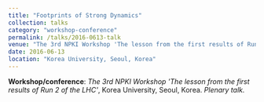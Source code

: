 ```yaml
---
title: "Footprints of Strong Dynamics"
collection: talks
category: "workshop-conference"
permalink: /talks/2016-0613-talk
venue: "The 3rd NPKI Workshop 'The lesson from the first results of Run 2 of the LHC'"
date: 2016-06-13
location: "Korea University, Seoul, Korea"
---
```

**Workshop/conference**: *The 3rd NPKI Workshop 'The lesson from the first results of Run 2 of the LHC'*, Korea University, Seoul, Korea. *Plenary talk.*


